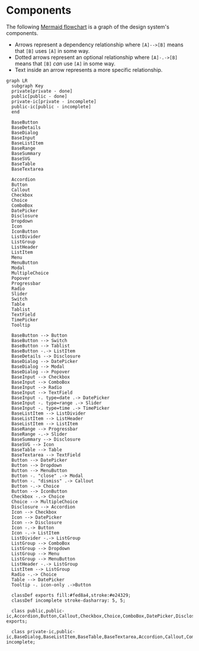 # Components

The following [Mermaid flowchart](https://mermaid-js.github.io/mermaid/#/flowchart) is a graph of the design system's components.

- Arrows represent a dependency relationship where `[A]-->[B]` means that `[B]` uses `[A]` in some way.
- Dotted arrows represent an optional relationship where `[A]-.->[B]` means that `[B]` _can_ use `[A]` in some way.
- Text inside an arrow represents a more specific relationship.

```mermaid
graph LR
  subgraph Key
  private[private - done]
  public[public - done]
  private-ic[private - incomplete]
  public-ic[public - incomplete]
  end

  BaseButton
  BaseDetails
  BaseDialog
  BaseInput
  BaseListItem
  BaseRange
  BaseSummary
  BaseSVG
  BaseTable
  BaseTextarea

  Accordion
  Button
  Callout
  Checkbox
  Choice
  ComboBox
  DatePicker
  Disclosure
  Dropdown
  Icon
  IconButton
  ListDivider
  ListGroup
  ListHeader
  ListItem
  Menu
  MenuButton
  Modal
  MultipleChoice
  Popover
  Progressbar
  Radio
  Slider
  Switch
  Table
  Tablist
  TextField
  TimePicker
  Tooltip

  BaseButton --> Button
  BaseButton --> Switch
  BaseButton --> Tablist
  BaseButton -.-> ListItem
  BaseDetails --> Disclosure
  BaseDialog --> DatePicker
  BaseDialog --> Modal
  BaseDialog --> Popover
  BaseInput --> Checkbox
  BaseInput --> ComboBox
  BaseInput --> Radio
  BaseInput --> TextField
  BaseInput -. type=date .-> DatePicker
  BaseInput -. type=range .-> Slider
  BaseInput -. type=time .-> TimePicker
  BaseListItem --> ListDivider
  BaseListItem --> ListHeader
  BaseListItem --> ListItem
  BaseRange --> Progressbar
  BaseRange -.-> Slider
  BaseSummary --> Disclosure
  BaseSVG --> Icon
  BaseTable --> Table
  BaseTextarea --> TextField
  Button --> DatePicker
  Button --> Dropdown
  Button --> MenuButton
  Button -. "close" .-> Modal
  Button -. "dismiss" .-> Callout
  Button -.-> Choice
  Button --> IconButton
  Checkbox -.-> Choice
  Choice --> MultipleChoice
  Disclosure --> Accordion
  Icon --> Checkbox
  Icon --> DatePicker
  Icon --> Disclosure
  Icon -.-> Button
  Icon -.-> ListItem
  ListDivider -.-> ListGroup
  ListGroup --> ComboBox
  ListGroup --> Dropdown
  ListGroup --> Menu
  ListGroup --> MenuButton
  ListHeader -.-> ListGroup
  ListItem --> ListGroup
  Radio -.-> Choice
  Table --> DatePicker
  Tooltip -. icon-only .->Button

  classDef exports fill:#fed8a4,stroke:#e24329;
  classDef incomplete stroke-dasharray: 5, 5;

  class public,public-ic,Accordion,Button,Callout,Checkbox,Choice,ComboBox,DatePicker,Disclosure,Dropdown,Icon,IconButton,Menu,MenuButton,Modal,MultipleChoice,Popover,Progressbar,Slider,Switch,Table,Tablist,TimePicker,TextField,Tooltip exports;

  class private-ic,public-ic,BaseDialog,BaseListItem,BaseTable,BaseTextarea,Accordion,Callout,ComboBox,DatePicker,Dropdown,ListDivider,ListGroup,ListHeader,ListItem,Menu,MenuButton,Modal,Popover,Progressbar,Slider,Table,Tablist,TimePicker,Tooltip incomplete;
```
